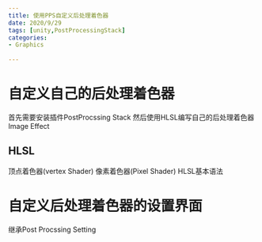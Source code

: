 ```yaml
---
title: 使用PPS自定义后处理着色器
date: 2020/9/29
tags: [unity,PostProcessingStack]
categories: 
- Graphics
  
---
```

# 自定义自己的后处理着色器
首先需要安装插件PostProcssing Stack
然后使用HLSL编写自己的后处理着色器Image Effect 


## HLSL
顶点着色器(vertex Shader)
像素着色器(Pixel Shader)
HLSL基本语法

# 自定义后处理着色器的设置界面
继承Post Procssing Setting


